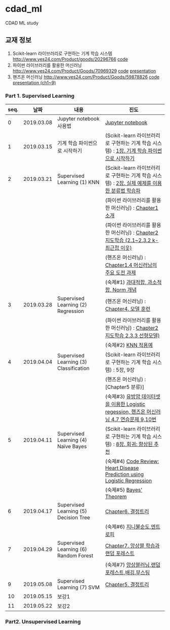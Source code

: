 # cdad_ml
CDAD ML study

## 교재 정보
1. Scikit-learn 라이브러리로 구현하는 기계 학습 시스템 http://www.yes24.com/Product/goods/20296766 [code](https://github.com/luispedro/BuildingMachineLearningSystemsWithPython)
2. 파이썬 라이브러리를 활용한 머신러닝 http://www.yes24.com/Product/Goods/70969329 [code](https://github.com/rickiepark/introduction_to_ml_with_python)  [presentation](https://github.com/rickiepark/hongdae-ml-study/tree/master/epoch%232)
3. 핸즈온 머신러닝 http://www.yes24.com/Product/Goods/59878826 [code](https://github.com/rickiepark/handson-ml)  [presentation (ch1~9)](https://github.com/rickiepark/hongdae-ml-study/tree/master/handson-ml)

### Part 1. Supervised Learning
|seq.|    날짜        |     내용        |     진도                                                                                      
|----| ---------|-----------------------| -----------------------
|  0 |2019.03.08| Jupyter notebook 사용법 | [Jupyter notebook](https://github.com/irobii/cdad_ml/blob/master/Jupyter%20notebook.ipynb) 
|  1 |2019.03.15| 기계 학습 파이썬으로 시작하기 |(Scikit-learn 라이브러리로 구현하는 기계 학습 시스템)  : [1장. 기계 학습 파이썬으로 시작하기](https://github.com/irobii/cdad_ml/blob/master/building_ml_systems_with_python/Ch01_Getting_Started_with_Python_Machine_Learning.ipynb)
|  2 |2019.03.21| Supervised Learning (1) KNN |(Scikit-learn 라이브러리로 구현하는 기계 학습 시스템)  : [2장. 실제 예제를 이용한 분류법 학습파](https://github.com/irobii/cdad_ml/blob/master/building_ml_systems_with_python/Ch02_Classification.ipynb)
|    |          |                             |(파이썬 라이브러리를 활용한 머신러닝)   : [Chapter1 소개](https://github.com/irobii/cdad_ml/blob/master/introduction_to_ml_with_python/01-introduction.ipynb)
|    |          |                             |(파이썬 라이브러리를 활용한 머신러닝)   : [Chapter2 지도학습 (2.1~2.3.2 k-최근접 이웃)](https://github.com/irobii/cdad_ml/blob/master/introduction_to_ml_with_python/02-supervised-learning.ipynb)
|    |          |                             | (핸즈온 머신러닝)   : [Chapter1.4 머신러닝의 주요 도전 과제](https://github.com/rickiepark/hongdae-ml-study/blob/master/handson-ml/(handson-ml)Ch.1-Machine%20Learning%20Landscape.pdf)
|    |          |                             | (숙제#1) [과대적합, 과소적합, Norm 개념](https://github.com/irobii/cdad_ml/blob/master/homework/hw1_jhkim_Overfitting_Underfitting_L1_L2_Norm.docx)
|  3 |2019.03.28 | Supervised Learning (2) Regression |  (핸즈온 머신러닝)   : [Chapter4. 모델 훈련](https://github.com/irobii/cdad_ml/blob/master/handson-ml/Ch04_Training_Models.ipynb)
|    |          |                             |(파이썬 라이브러리를 활용한 머신러닝)   : [Chapter2 지도학습 2.3.3 선형모델)](https://github.com/irobii/cdad_ml/blob/master/introduction_to_ml_with_python/02-supervised-learning.ipynb)
|    |          |                             | (숙제#2) [KNN 적용예](https://github.com/irobii/cdad_ml/blob/master/homework/hw2_ihjung_KNN_BreastCancer.pptx)
|  4 |2019.04.04| Supervised Learning (3) Classification | (Scikit-learn 라이브러리로 구현하는 기계 학습 시스템)  : 5장, 9장
|    |          |                             |(핸즈온 머신러닝)   : [Chapter5 분류)]
|    |          |                             | (숙제#3) [유방암 데이터셋을 이용한 Logistic regession, 핸즈온 머신러닝 4.7 연습문제 9,10번](https://github.com/io2oi/selfstudy/tree/master/mlwithpython/chap2)
|  5 |2019.04.11 | Supervised Learning (4) Naïve Bayes | (Scikit-learn 라이브러리로 구현하는 기계 학습 시스템)  : [8장. 회귀: 향상된 추천](https://github.com/irobii/cdad_ml/blob/master/building_ml_systems_with_python/Ch06_ClassificationII_SentimentalAnalysis.ipynb) | 
|    |          |                             | (숙제#4) [Code Review: Heart Disease Prediction using Logistic Regression](https://www.kaggle.com/neisha/heart-disease-prediction-using-logistic-regression)
|    |          |                             | (숙제#5) [Bayes' Theorem](https://github.com/irobii/cdad_ml/blob/master/homework/hw5_BayesTheorem.pptx)
|  6 |2019.04.17 | Supervised Learning (5) Decision Tree |  [Chapter6. 결정트리](https://github.com/irobii/cdad_ml/blob/master/handson-ml/Ch06_Decision_Tree.ipynb) | 
|    |          |                             | (숙제#6) [지니불순도,엔트로피](https://github.com/irobii/cdad_ml/blob/master/homework/hw6_gini_entropy.pptx)
|  7 |2019.04.29 | Supervised Learning (6) Random Forest | [Chapter7. 앙상블 학습과 랜덤 포레스트](https://github.com/irobii/cdad_ml/blob/master/handson-ml/Ch07_Ensemble_Learning_and_Random_Forests.ipynb) | 
|    |          |                             | (숙제#7) [앙상블러닝,랜덤포레스트,배깅,부스팅](https://github.com/irobii/cdad_ml/blob/master/homework/hw7_gini_entropy.pptx)
|  9 |2019.05.08 | Supervised Learning (7) SVM |  [Chapter5. 결정트리](https://github.com/irobii/cdad_ml/blob/master/handson-ml/Ch05-SVM.ipynb)| 
|  10 |2019.05.15 | 보강1 |  | 
|  11 |2019.05.22 | 보강2 |  | 

### Part2. Unsupervised Learning

